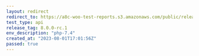 ```yaml
---
layout: redirect
redirect_to: https://a8c-woo-test-reports.s3.amazonaws.com/public/release/8.0.0-rc.1/php-7.4/api/index.html
test_type: api
release_tag: 8.0.0-rc.1
env_description: "php-7.4"
created_at: "2023-08-01T17:01:56Z"
passed: true
---
```

